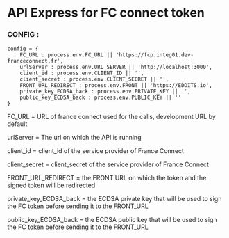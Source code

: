# API Express for FC connect token 

### CONFIG : 

```
config = {
    FC_URL : process.env.FC_URL || 'https://fcp.integ01.dev-franceconnect.fr',
    urlServer : process.env.URL_SERVER || 'http://localhost:3000',
    client_id : process.env.CLIENT_ID || '',
    client_secret : process.env.CLIENT_SECRET || '',
    FRONT_URL_REDIRECT : process.env.FRONT || 'https://EDDITS.io',
    private_key_ECDSA_back : process.env.PRIVATE_KEY || '',
    public_key_ECDSA_back : process.env.PUBLIC_KEY || ''
}
```

FC_URL = URL of france connect used for the calls, development URL by default

urlServer = The url on which the API is running

client_id = client_id of the service provider of France Connect

client_secret = client_secret of the service provider of France Connect

FRONT_URL_REDIRECT = the FRONT URL on which the token and the signed token will be redirected

private_key_ECDSA_back = the ECDSA private key that will be used to sign the FC token before sending it to the FRONT_URL

public_key_ECDSA_back = the ECDSA public key that will be used to sign the FC token before sending it to the FRONT_URL

